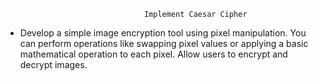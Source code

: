                                    Implement Caesar Cipher

- Develop a simple image encryption tool using pixel manipulation. You can perform operations like swapping pixel values or applying a basic 
  mathematical operation to each pixel. Allow users to encrypt and decrypt images.
